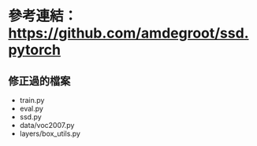 # 參考連結：https://github.com/amdegroot/ssd.pytorch


## 修正過的檔案
- train.py
- eval.py  
- ssd.py
- data/voc2007.py
- layers/box_utils.py
  

